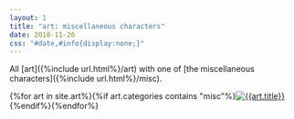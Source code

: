 ```yaml
---
layout: 1
title: "art: miscellaneous characters"
date: 2018-11-26
css: "#date,#info{display:none;}"
---
```

All [art]({%include url.html%}/art) with one of [the miscellaneous characters]({%include url.html%}/misc).

<div id="gallery">{%for art in site.art%}{%if art.categories contains "misc"%}<a href="{{art.url}}"><img src="{%include url.html%}/assets/img/art/{{art.date|date:"%F"}}-tn.jpg" alt="{{art.title}}"/></a>{%endif%}{%endfor%}</div>